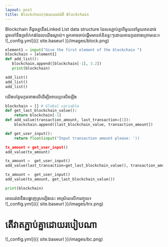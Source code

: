 ```yaml
---
layout: post
title: Blockchain|ងាយយល់អំពី Blockchain
---
```


Blockchain គឺដូចគ្នា​នឹងLinked List data structure ដែលតភ្ជាប់គ្នាពីមួយទៅមួយឥតដាច់ ដូចទៅនឹងច្រវ៉ាក់កង់ដែល​យើងស្គាល់។
អ្នកអាចចាប់ផ្ដើមមាន​គំនិតខ្លះៗដោយអានកូដខាងក្រោមនេះ៖<br/>
![_config.yml]({{ site.baseurl }}/images/block.png)<br/>

```python
element1 = input("Give the first element of the blockchain ")
blockchain = [element1]
def add_list():
   blockchain.append([blockchain[-1], 3.2])
   print(blockchain)

add_list()
add_list()
add_list()
```

យើងបន្ថែមកូដខាងលើ​ដើម្បីអោយប្រសើរឡើង

```python
blockchain = [] # Global variable
def get_last_blockchain_value():
    return blockchain[-1]
def add_value(transaction_amount, last_transaction=[1]):
    blockchain.append([last_blockchain_value, transaction_amount])

def get_user_input():
    return float(input("Input transaction amount please: '))

tx_amount = get_user_input()
add_value(tx_amount)

tx_amount =  get_user_input()
add_value(last_transaction=get_last_blockchain_value(), transaction_amount=tx_amount)

tx_amount =  get_user_input()
add_value(tx_amount, get_last_blockchain_value())

print(blockchain)
```
ពេលរត់វានឹងបង្ហាញស្រដៀងនេះ អាស្រ័យលើការញ្ចូល៖ <br/>
![_config.yml]({{ site.baseurl }}/images/trx.png)

# តើវាតភ្ជាប់គ្នា​ដោយរបៀបណា <br>
![_config.yml]({{ site.baseurl }}/images/bc.png)
